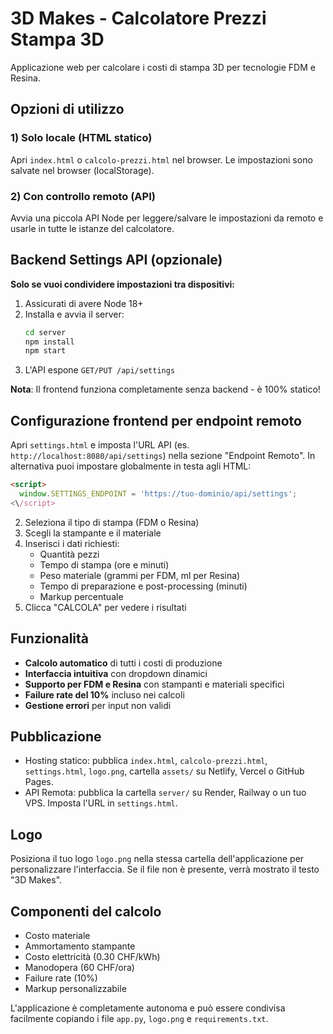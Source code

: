 # 3D Makes - Calcolatore Prezzi Stampa 3D

Applicazione web per calcolare i costi di stampa 3D per tecnologie FDM e Resina.

## Opzioni di utilizzo

### 1) Solo locale (HTML statico)
Apri `index.html` o `calcolo-prezzi.html` nel browser. Le impostazioni sono salvate nel browser (localStorage).

### 2) Con controllo remoto (API)
Avvia una piccola API Node per leggere/salvare le impostazioni da remoto e usarle in tutte le istanze del calcolatore.

## Backend Settings API (opzionale)

**Solo se vuoi condividere impostazioni tra dispositivi:**

1. Assicurati di avere Node 18+
2. Installa e avvia il server:
   ```bash
   cd server
   npm install
   npm start
   ```
3. L'API espone `GET/PUT /api/settings`

**Nota**: Il frontend funziona completamente senza backend - è 100% statico!

## Configurazione frontend per endpoint remoto

Apri `settings.html` e imposta l'URL API (es. `http://localhost:8080/api/settings`) nella sezione "Endpoint Remoto". In alternativa puoi impostare globalmente in testa agli HTML:

```html
<script>
  window.SETTINGS_ENDPOINT = 'https://tuo-dominio/api/settings';
<\/script>
```
   
2. Seleziona il tipo di stampa (FDM o Resina)
3. Scegli la stampante e il materiale
4. Inserisci i dati richiesti:
   - Quantità pezzi
   - Tempo di stampa (ore e minuti)
   - Peso materiale (grammi per FDM, ml per Resina)
   - Tempo di preparazione e post-processing (minuti)
   - Markup percentuale
5. Clicca "CALCOLA" per vedere i risultati

## Funzionalità

- **Calcolo automatico** di tutti i costi di produzione
- **Interfaccia intuitiva** con dropdown dinamici
- **Supporto per FDM e Resina** con stampanti e materiali specifici
- **Failure rate del 10%** incluso nei calcoli
- **Gestione errori** per input non validi

## Pubblicazione

- Hosting statico: pubblica `index.html`, `calcolo-prezzi.html`, `settings.html`, `logo.png`, cartella `assets/` su Netlify, Vercel o GitHub Pages.
- API Remota: pubblica la cartella `server/` su Render, Railway o un tuo VPS. Imposta l'URL in `settings.html`.

## Logo

Posiziona il tuo logo `logo.png` nella stessa cartella dell'applicazione per personalizzare l'interfaccia. Se il file non è presente, verrà mostrato il testo "3D Makes".

## Componenti del calcolo

- Costo materiale
- Ammortamento stampante
- Costo elettricità (0.30 CHF/kWh)
- Manodopera (60 CHF/ora)
- Failure rate (10%)
- Markup personalizzabile

L'applicazione è completamente autonoma e può essere condivisa facilmente copiando i file `app.py`, `logo.png` e `requirements.txt`. 